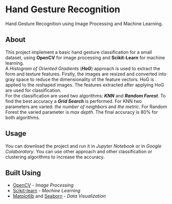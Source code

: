 # Hand Gesture Recognition

Hand Gesture Recognition using Image Processing and Machine Learning.

## About <a name = "about"></a>

This project implement a basic hand gesture classification for a small dataset, using **OpenCV** for image processing and **Scikit-Learn** for machine learning. </br>
A *Histogram of Oriented Gradients* (***HoG***) approach is used to extract the form and texture features. Firstly, the images are resized and converted into gray space to reduce the dimensionality of the feature vectors. HoG is applied to the reshaped images. The features extracted after applying HoG are used for classification.</br>
For the classification are used two algorithms: ***KNN*** and ***Random Forest***. To find the best accuracy a ***Grid Search*** is performed. For KNN two parameters are varied: *the number of neighbors* and *the metric*. For Random Forest the varied parameter is *max depth*. The final accuracy is 80% for both algorithms.

## Usage <a name = "usage"></a>
You can download the project and run it in *Jupyter Notebook* or in *Google Colaboratory*. You can use other approach and other classification or clustering algorithms to increase the accuracy.
## Built Using <a name = "built_using"></a>
- [OpenCV](https://staging.opencv.org/) - *Image Processing*
- [Scikit-learn](https://scikit-learn.org/stable/) - *Machine Learning*
- [Matplotlib](https://matplotlib.org/) and [Seaborn](https://seaborn.pydata.org/) - *Data Visualization*
